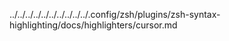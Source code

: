 ../../../../../../../../../../.config/zsh/plugins/zsh-syntax-highlighting/docs/highlighters/cursor.md